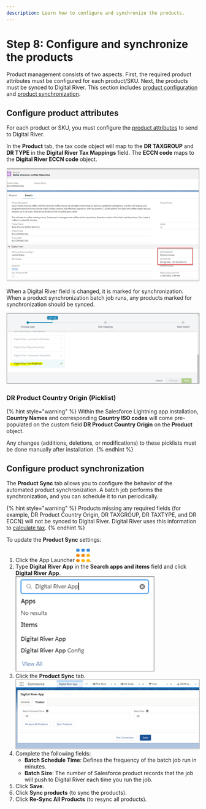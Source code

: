 ```yaml
---
description: Learn how to configure and synchronize the products.
---
```


# Step 8: Configure and synchronize the products

Product management consists of two aspects. First, the required product attributes must be configured for each product/SKU. Next, the products must be synced to Digital River. This section includes [product configuration](step-8-configure-and-synchronize-the-products.md#product-configuration) and [product synchronization](step-8-configure-and-synchronize-the-products.md#product-synchronization).

## Configure product attributes

For each product or SKU, you must configure the [product attributes](step-5-add-custom-fields-to-the-page-layouts.md) to send to Digital River.

In the **Product** tab, the tax code object will map to the **DR TAXGROUP** and **DR TYPE** in the **Digital River Tax Mappings** field. The **ECCN code** maps to the **Digital River ECCN code** object.&#x20;

![](<../.gitbook/assets/Product setup and sync.png>)

When a Digital River field is changed, it is marked for synchronization. When a product synchronization batch job runs, any products marked for synchronization should be synced.

![](<../.gitbook/assets/Digital River tax mapping custom object.png>)

### DR Product Country Origin (Picklist)

{% hint style="warning" %}
Within the Salesforce Lightning app installation, **Country Names** and corresponding **Country ISO codes** will come pre-populated on the custom field **DR Product Country Origin** on the **Product** object.

Any changes (additions, deletions, or modifications) to these picklists must be done manually after installation.
{% endhint %}

## Configure product synchronization

The **Product Sync** tab allows you to configure the behavior of the automated product synchronization. A batch job performs the synchronization, and you can schedule it to run periodically.

{% hint style="warning" %}
Products missing any required fields (for example, DR Product Country Origin, DR TAXGROUP, DR TAXTYPE, and DR ECCN) will not be synced to Digital River. Digital River uses this information to [calculate tax](https://docs.digitalriver.com/digital-river-api/checkouts-and-orders/tax-calculations).&#x20;
{% endhint %}

To update the **Product Sync** settings:

1. Click the App Launcher ![](<../.gitbook/assets/App launcher.png>).
2. Type **Digital River App** in the **Search apps and items** field and click **Digital River App**.\
   &#x20;![](<../.gitbook/assets/DR App in Search.png>)&#x20;
3. Click the **Product Sync** tab. \
   ![](<../.gitbook/assets/Product Sync tab.png>)&#x20;
4. Complete the following fields:
   * **Batch Schedule Time**: Defines the frequency of the batch job run in minutes.
   * **Batch Size**: The number of Salesforce product records that the job will push to Digital River each time you run the job.
5. Click **Save**.
6. Click **Sync products** (to sync the products).
7. Click **Re-Sync All Products** (to resync all products).&#x20;



